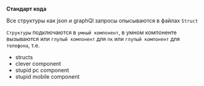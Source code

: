 **Стандарт кода** 

Все структуры как json и graphQl запросы опысываются в файлах `Struct`

`Структуры` подключаются в `умный компонент`, в умном компоненте вызываются
или `глупый компонент` для `пк` или `глупый компонент` для `телефона`, т.е.
- structs 
- clever component 
- stupid pc component    
- stupid mobile component